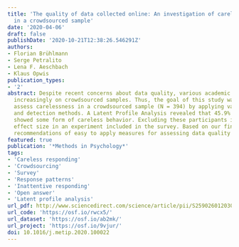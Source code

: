 ```yaml
---
title: 'The quality of data collected online: An investigation of careless responding
  in a crowdsourced sample'
date: '2020-04-06'
draft: false
publishDate: '2020-10-21T12:38:26.546291Z'
authors:
- Florian Brühlmann
- Serge Petralito
- Lena F. Aeschbach
- Klaus Opwis
publication_types:
- '2'
abstract: Despite recent concerns about data quality, various academic fields rely
  increasingly on crowdsourced samples. Thus, the goal of this study was to systematically
  assess carelessness in a crowdsourced sample (N = 394) by applying various measures
  and detection methods. A Latent Profile Analysis revealed that 45.9% of the participants
  showed some form of careless behavior. Excluding these participants increased the
  effect size in an experiment included in the survey. Based on our findings, several
  recommendations of easy to apply measures for assessing data quality are given.
featured: true
publication: '*Methods in Psychology*'
tags:
- 'Careless responding'
- 'Crowdsourcing'
- 'Survey'
- 'Response patterns'
- 'Inattentive responding'
- 'Open answer'
- 'Latent profile analysis'
url_pdf: http://www.sciencedirect.com/science/article/pii/S2590260120300096
url_code: 'https://osf.io/rwcx5/'
url_dataset: 'https://osf.io/ab2mk/'
url_project: 'https://osf.io/9vjur/'
doi: 10.1016/j.metip.2020.100022
---
```


